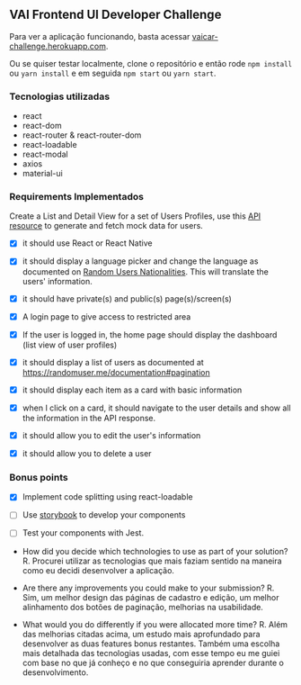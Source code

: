 ## VAI Frontend UI Developer Challenge

Para ver a aplicação funcionando, basta acessar [vaicar-challenge.herokuapp.com](https://vaicar-challenge.herokuapp.com).

Ou se quiser testar localmente, clone o repositório e então rode `npm install` ou `yarn install` e em seguida `npm start` ou `yarn start`.

### Tecnologias utilizadas

- react
- react-dom
- react-router & react-router-dom
- react-loadable
- react-modal
- axios
- material-ui

### Requirements Implementados

Create a List and Detail View for a set of Users Profiles, use this [API resource](https://randomuser.me/documentation) to generate and fetch mock data for users. 
  
- [x] it should use React or React Native
- [x] it should display a language picker and change the language as documented on [Random Users Nationalities](https://randomuser.me/documentation#nationalities). This will translate the users' information.
- [x] it should have private(s) and public(s) page(s)/screen(s)
- [x] A login page to give access to restricted area 
- [x] If the user is logged in, the home page should display the dashboard (list view of user profiles) 
- [x] it should display a list of users as documented at https://randomuser.me/documentation#pagination
- [x] it should display each item as a card with basic information
- [x] when I click on a card, it should navigate to the user details and show all the information in the API response.
- [x] it should allow you to edit the user's information
- [x] it should allow you to delete a user


### Bonus points
- [x] Implement code splitting using react-loadable
- [ ] Use [storybook](https://github.com/storybooks/storybook) to develop your components
- [ ] Test your components with Jest.


* How did you decide which technologies to use as part of your solution?
  R. Procurei utilizar as tecnologias que mais faziam sentido na maneira como eu decidi desenvolver a aplicação.
  
* Are there any improvements you could make to your submission?
  R. Sim, um melhor design das páginas de cadastro e edição, um melhor alinhamento dos botões de paginação, melhorias na usabilidade.
  
* What would you do differently if you were allocated more time?
  R. Além das melhorias citadas acima, um estudo mais aprofundado para desenvolver as duas features bonus restantes. Também uma escolha mais detalhada das tecnologias usadas, com esse tempo eu me guiei com base no que já conheço e no que conseguiria aprender durante o desenvolvimento.
